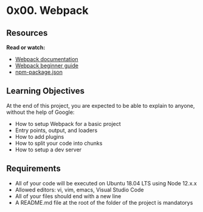 # 0x00. Webpack
## Resources
**Read or watch:**

* [Webpack documentation](https://webpack.js.org/concepts/)
* [Webpack beginner guide](https://www.sitepoint.com/webpack-beginner-guide/)
* [npm-package.json](https://www.sitepoint.com/webpack-beginner-guide/)

## **Learning Objectives**
At the end of this project, you are expected to be able to explain to anyone, without the help of Google:

* How to setup Webpack for a basic project
* Entry points, output, and loaders
* How to add plugins
* How to split your code into chunks
* How to setup a dev server

## Requirements
* All of your code will be executed on Ubuntu 18.04 LTS using Node 12.x.x
* Allowed editors: vi, vim, emacs, Visual Studio Code
* All of your files should end with a new line
* A README.md file at the root of the folder of the project is mandatorys